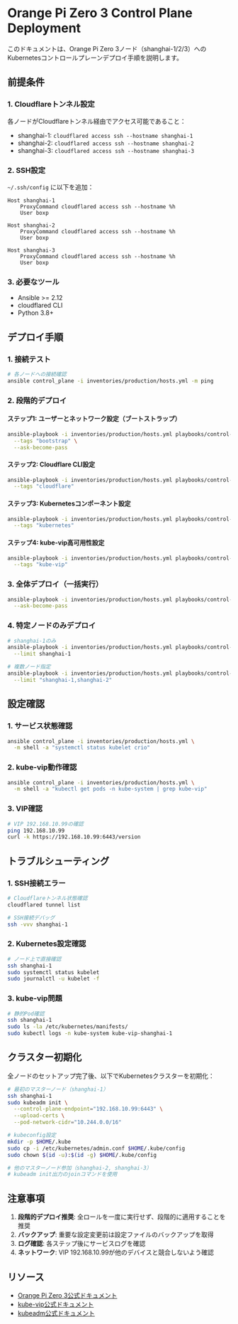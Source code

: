 # Orange Pi Zero 3 Control Plane Deployment

このドキュメントは、Orange Pi Zero 3ノード（shanghai-1/2/3）へのKubernetesコントロールプレーンデプロイ手順を説明します。

## 前提条件

### 1. Cloudflareトンネル設定
各ノードがCloudflareトンネル経由でアクセス可能であること：
- shanghai-1: `cloudflared access ssh --hostname shanghai-1`
- shanghai-2: `cloudflared access ssh --hostname shanghai-2`  
- shanghai-3: `cloudflared access ssh --hostname shanghai-3`

### 2. SSH設定
`~/.ssh/config` に以下を追加：
```
Host shanghai-1
    ProxyCommand cloudflared access ssh --hostname %h
    User boxp

Host shanghai-2
    ProxyCommand cloudflared access ssh --hostname %h
    User boxp

Host shanghai-3
    ProxyCommand cloudflared access ssh --hostname %h
    User boxp
```

### 3. 必要なツール
- Ansible >= 2.12
- cloudflared CLI
- Python 3.8+

## デプロイ手順

### 1. 接続テスト
```bash
# 各ノードへの接続確認
ansible control_plane -i inventories/production/hosts.yml -m ping
```

### 2. 段階的デプロイ

#### ステップ1: ユーザーとネットワーク設定（ブートストラップ）
```bash
ansible-playbook -i inventories/production/hosts.yml playbooks/control-plane.yml \
  --tags "bootstrap" \
  --ask-become-pass
```

#### ステップ2: Cloudflare CLI設定
```bash
ansible-playbook -i inventories/production/hosts.yml playbooks/control-plane.yml \
  --tags "cloudflare"
```

#### ステップ3: Kubernetesコンポーネント設定
```bash
ansible-playbook -i inventories/production/hosts.yml playbooks/control-plane.yml \
  --tags "kubernetes"
```

#### ステップ4: kube-vip高可用性設定
```bash
ansible-playbook -i inventories/production/hosts.yml playbooks/control-plane.yml \
  --tags "kube-vip"
```

### 3. 全体デプロイ（一括実行）
```bash
ansible-playbook -i inventories/production/hosts.yml playbooks/control-plane.yml \
  --ask-become-pass
```

### 4. 特定ノードのみデプロイ
```bash
# shanghai-1のみ
ansible-playbook -i inventories/production/hosts.yml playbooks/control-plane.yml \
  --limit shanghai-1

# 複数ノード指定
ansible-playbook -i inventories/production/hosts.yml playbooks/control-plane.yml \
  --limit "shanghai-1,shanghai-2"
```

## 設定確認

### 1. サービス状態確認
```bash
ansible control_plane -i inventories/production/hosts.yml \
  -m shell -a "systemctl status kubelet crio"
```

### 2. kube-vip動作確認
```bash
ansible control_plane -i inventories/production/hosts.yml \
  -m shell -a "kubectl get pods -n kube-system | grep kube-vip"
```

### 3. VIP確認
```bash
# VIP 192.168.10.99の確認
ping 192.168.10.99
curl -k https://192.168.10.99:6443/version
```

## トラブルシューティング

### 1. SSH接続エラー
```bash
# Cloudflareトンネル状態確認
cloudflared tunnel list

# SSH接続デバッグ
ssh -vvv shanghai-1
```

### 2. Kubernetes設定確認
```bash
# ノード上で直接確認
ssh shanghai-1
sudo systemctl status kubelet
sudo journalctl -u kubelet -f
```

### 3. kube-vip問題
```bash
# 静的Pod確認
ssh shanghai-1
sudo ls -la /etc/kubernetes/manifests/
sudo kubectl logs -n kube-system kube-vip-shanghai-1
```

## クラスター初期化

全ノードのセットアップ完了後、以下でKubernetesクラスターを初期化：

```bash
# 最初のマスターノード（shanghai-1）
ssh shanghai-1
sudo kubeadm init \
  --control-plane-endpoint="192.168.10.99:6443" \
  --upload-certs \
  --pod-network-cidr="10.244.0.0/16"

# kubeconfig設定
mkdir -p $HOME/.kube
sudo cp -i /etc/kubernetes/admin.conf $HOME/.kube/config
sudo chown $(id -u):$(id -g) $HOME/.kube/config

# 他のマスターノード参加（shanghai-2, shanghai-3）
# kubeadm init出力のjoinコマンドを使用
```

## 注意事項

1. **段階的デプロイ推奨**: 全ロールを一度に実行せず、段階的に適用することを推奨
2. **バックアップ**: 重要な設定変更前は設定ファイルのバックアップを取得
3. **ログ確認**: 各ステップ後にサービスログを確認
4. **ネットワーク**: VIP 192.168.10.99が他のデバイスと競合しないよう確認

## リソース

- [Orange Pi Zero 3公式ドキュメント](http://www.orangepi.org/html/hardWare/computerAndMicrocontrollers/details/Orange-Pi-Zero-3.html)
- [kube-vip公式ドキュメント](https://kube-vip.io/)
- [kubeadm公式ドキュメント](https://kubernetes.io/docs/setup/production-environment/tools/kubeadm/)